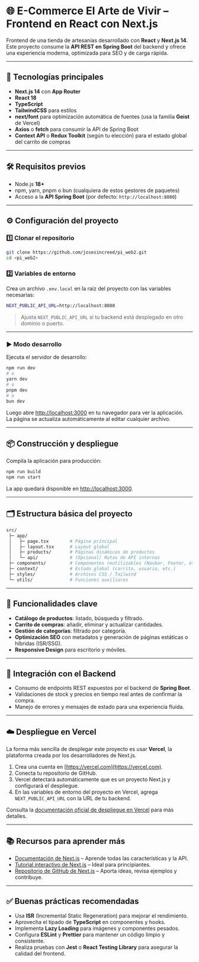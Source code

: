 # 🌐 E-Commerce El Arte de Vivir – Frontend en React con Next.js

Frontend de una tienda de artesanías desarrollado con **React** y **Next.js 14**.  
Este proyecto consume la **API REST en Spring Boot** del backend y ofrece una experiencia moderna, optimizada para SEO y de carga rápida.

---

## 🚀 Tecnologías principales
- **Next.js 14** con **App Router**  
- **React 18**  
- **TypeScript**  
- **TailwindCSS** para estilos  
- **next/font** para optimización automática de fuentes (usa la familia **Geist** de Vercel)  
- **Axios** o **fetch** para consumir la API de Spring Boot  
- **Context API** o **Redux Toolkit** (según tu elección) para el estado global del carrito de compras  

---

## 🛠️ Requisitos previos
- Node.js **18+**  
- npm, yarn, pnpm o bun (cualquiera de estos gestores de paquetes)  
- Acceso a la **API Spring Boot** (por defecto: `http://localhost:8080`)  

---

## ⚙️ Configuración del proyecto

### 1️⃣ Clonar el repositorio
```bash
git clone https://github.com/josesincreed/pi_web2.git
cd <pi_web2>
```

### 2️⃣ Variables de entorno
Crea un archivo `.env.local` en la raíz del proyecto con las variables necesarias:
```bash
NEXT_PUBLIC_API_URL=http://localhost:8080
```
> Ajusta `NEXT_PUBLIC_API_URL` si tu backend está desplegado en otro dominio o puerto.

---

### ▶️ Modo desarrollo
Ejecuta el servidor de desarrollo:
```bash
npm run dev
# o
yarn dev
# o
pnpm dev
# o
bun dev
```
Luego abre [http://localhost:3000](http://localhost:3000) en tu navegador para ver la aplicación.  
La página se actualiza automáticamente al editar cualquier archivo.

---

## 📦 Construcción y despliegue
Compila la aplicación para producción:
```bash
npm run build
npm run start
```
La app quedará disponible en [http://localhost:3000](http://localhost:3000).

---

## 🗂️ Estructura básica del proyecto
```bash
src/
 ├─ app/
 │   ├─ page.tsx        # Página principal
 │   ├─ layout.tsx      # Layout global
 │   ├─ products/       # Páginas dinámicas de productos
 │   └─ api/            # (Opcional) Rutas de API internas
 ├─ components/         # Componentes reutilizables (Navbar, Footer, etc.)
 ├─ context/            # Estado global (carrito, usuario, etc.)
 ├─ styles/             # Archivos CSS / Tailwind
 └─ utils/              # Funciones auxiliares
```

---

## 🛒 Funcionalidades clave
- **Catálogo de productos**: listado, búsqueda y filtrado.  
- **Carrito de compras**: añadir, eliminar y actualizar cantidades.  
- **Gestión de categorías**: filtrado por categoría.  
- **Optimización SEO** con metadatos y generación de páginas estáticas o híbridas (ISR/SSG).  
- **Responsive Design** para escritorio y móviles.

---

## 🧩 Integración con el Backend
- Consumo de endpoints REST expuestos por el backend de **Spring Boot**.  
- Validaciones de stock y precios en tiempo real antes de confirmar la compra.  
- Manejo de errores y mensajes de estado para una experiencia fluida.

---

## ☁️ Despliegue en Vercel
La forma más sencilla de desplegar este proyecto es usar **Vercel**, la plataforma creada por los desarrolladores de Next.js.

1. Crea una cuenta en [https://vercel.com](https://vercel.com).
2. Conecta tu repositorio de GitHub.
3. Vercel detectará automáticamente que es un proyecto Next.js y configurará el despliegue.  
4. En las variables de entorno del proyecto en Vercel, agrega `NEXT_PUBLIC_API_URL` con la URL de tu backend.

Consulta la [documentación oficial de despliegue en Vercel](https://nextjs.org/docs/deployment) para más detalles.

---

## 📚 Recursos para aprender más
- [Documentación de Next.js](https://nextjs.org/docs) – Aprende todas las características y la API.  
- [Tutorial interactivo de Next.js](https://nextjs.org/learn) – Ideal para principiantes.  
- [Repositorio de GitHub de Next.js](https://github.com/vercel/next.js) – Aporta ideas, revisa ejemplos y contribuye.

---

## ✅ Buenas prácticas recomendadas
- Usa **ISR** (Incremental Static Regeneration) para mejorar el rendimiento.  
- Aprovecha el tipado de **TypeScript** en componentes y hooks.  
- Implementa **Lazy Loading** para imágenes y componentes pesados.  
- Configura **ESLint** y **Prettier** para mantener un código limpio y consistente.  
- Realiza pruebas con **Jest** o **React Testing Library** para asegurar la calidad del frontend.

